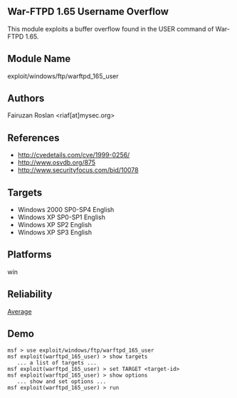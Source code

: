 ## War-FTPD 1.65 Username Overflow

This module exploits a buffer overflow found in the USER 
command of War-FTPD 1.65.


## Module Name
exploit/windows/ftp/warftpd_165_user

## Authors
Fairuzan Roslan <riaf[at]mysec.org>


## References
* http://cvedetails.com/cve/1999-0256/
* http://www.osvdb.org/875
* http://www.securityfocus.com/bid/10078



## Targets
* Windows 2000 SP0-SP4 English
* Windows XP SP0-SP1 English
* Windows XP SP2 English
* Windows XP SP3 English


## Platforms
win

## Reliability
[Average](https://github.com/rapid7/metasploit-framework/wiki/Exploit-Ranking)

## Demo

```
msf > use exploit/windows/ftp/warftpd_165_user
msf exploit(warftpd_165_user) > show targets
   ... a list of targets ...
msf exploit(warftpd_165_user) > set TARGET <target-id>
msf exploit(warftpd_165_user) > show options
   ... show and set options ...
msf exploit(warftpd_165_user) > run
```
    
    